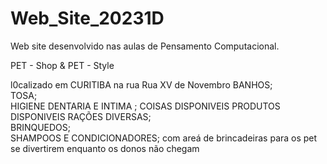 # Web_Site_20231D
Web site desenvolvido nas aulas de Pensamento Computacional.

PET - Shop & PET - Style

l0calizado em CURITIBA na rua
Rua XV de Novembro
BANHOS;                   
TOSA;                         
HIGIENE DENTARIA 
 E INTIMA ;
COISAS DISPONIVEIS
PRODUTOS 
DISPONIVEIS
RAÇÕES DIVERSAS;   
BRINQUEDOS;             
SHAMPOOS   E   CONDICIONADORES;
com areá de brincadeiras para os pet 
se divertirem enquanto os donos não chegam
